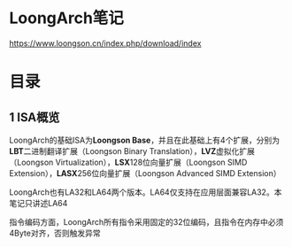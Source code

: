 # LoongArch笔记

https://www.loongson.cn/index.php/download/index

# 目录

## 1 ISA概览

LoongArch的基础ISA为**Loongson Base**，并且在此基础上有4个扩展，分别为**LBT**二进制翻译扩展（Loongson Binary Translation），**LVZ**虚拟化扩展（Loongson Virtualization），**LSX**128位向量扩展（Loongson SIMD Extension），**LASX**256位向量扩展（Loongson Advanced SIMD Extension）

LoongArch也有LA32和LA64两个版本。LA64仅支持在应用层面兼容LA32。本笔记只讲述LA64

指令编码方面，LoongArch所有指令采用固定的32位编码，且指令在内存中必须4Byte对齐，否则触发异常

